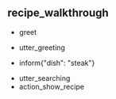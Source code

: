 ## recipe_walkthrough 
* greet 
 - utter_greeting
* inform{"dish": "steak"}
 - utter_searching
 - action_show_recipe